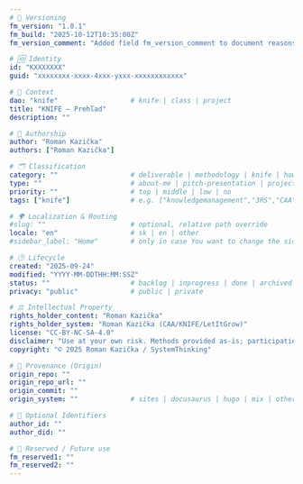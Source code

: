 ```yaml
---
# 🧩 Versioning
fm_version: "1.0.1"
fm_build: "2025-10-12T10:35:00Z"
fm_version_comment: "Added field fm_version_comment to document reasons for FM updates"

# 🆔 Identity
id: "KXXXXXXX"
guid: "xxxxxxxx-xxxx-4xxx-yxxx-xxxxxxxxxxxx"

# 🧭 Context
dao: "knife"                  # knife | class | project
title: "KNIFE – Prehľad"
description: ""

# 👥 Authorship
author: "Roman Kazička"
authors: ["Roman Kazička"]

# 🗂 Classification
category: ""                  # deliverable | methodology | knife | howto | other
type: ""                      # about-me | pitch-presentation | project-summary | howto | other
priority: ""                  # top | middle | low | no
tags: ["knife"]               # e.g. ["knowledgemanagement","3RS","CAA"]

# 🌍 Localization & Routing
#slug: ""                     # optional, relative path override
locale: "en"                  # sk | en | other
#sidebar_label: "Home"        # only in case You want to change the sidebar label ( derived from Title, or ID) 

# 🕒 Lifecycle
created: "2025-09-24"
modified: "YYYY-MM-DDTHH:MM:SSZ"
status: ""                    # backlog | inprogress | done | archived | other
privacy: "public"             # public | private

# ⚖️ Intellectual Property
rights_holder_content: "Roman Kazička"
rights_holder_system: "Roman Kazička (CAA/KNIFE/LetItGrow)"
license: "CC-BY-NC-SA-4.0"
disclaimer: "Use at your own risk. Methods provided as-is; participation is voluntary and context-aware."
copyright: "© 2025 Roman Kazička / SystemThinking"

# 🔗 Provenance (Origin)
origin_repo: ""
origin_repo_url: ""
origin_commit: ""
origin_system: ""             # sites | docusaurus | hugo | mix | other

# 🪪 Optional Identifiers
author_id: ""
author_did: ""

# 🧱 Reserved / Future use
fm_reserved1: ""
fm_reserved2: ""
---
```

